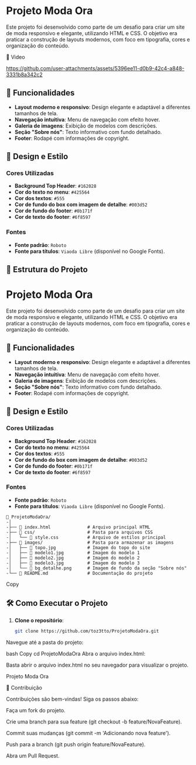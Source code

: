 
# Projeto Moda Ora

Este projeto foi desenvolvido como parte de um desafio para criar um site de moda responsivo e elegante, utilizando HTML e CSS. O objetivo era praticar a construção de layouts modernos, com foco em tipografia, cores e organização do conteúdo.

📸 Video

https://github.com/user-attachments/assets/5396ee11-d0b9-42c4-a848-3331b8a342c2

## 🚀 Funcionalidades

- **Layout moderno e responsivo**: Design elegante e adaptável a diferentes tamanhos de tela.
- **Navegação intuitiva**: Menu de navegação com efeito hover.
- **Galeria de imagens**: Exibição de modelos com descrições.
- **Seção "Sobre nós"**: Texto informativo com fundo detalhado.
- **Footer**: Rodapé com informações de copyright.

## 🎨 Design e Estilo

### Cores Utilizadas
- **Background Top Header**: `#162028`
- **Cor do texto no menu**: `#425564`
- **Cor dos textos**: `#555`
- **Cor de fundo do box com imagem de detalhe**: `#003d52`
- **Cor de fundo do footer**: `#0b171f`
- **Cor de texto do footer**: `#6f8597`

### Fontes
- **Fonte padrão**: `Roboto`
- **Fonte para títulos**: `Viaoda Libre` (disponível no Google Fonts).

## 📁 Estrutura do Projeto
# Projeto Moda Ora

Este projeto foi desenvolvido como parte de um desafio para criar um site de moda responsivo e elegante, utilizando HTML e CSS. O objetivo era praticar a construção de layouts modernos, com foco em tipografia, cores e organização do conteúdo.

## 🚀 Funcionalidades

- **Layout moderno e responsivo**: Design elegante e adaptável a diferentes tamanhos de tela.
- **Navegação intuitiva**: Menu de navegação com efeito hover.
- **Galeria de imagens**: Exibição de modelos com descrições.
- **Seção "Sobre nós"**: Texto informativo com fundo detalhado.
- **Footer**: Rodapé com informações de copyright.

## 🎨 Design e Estilo

### Cores Utilizadas
- **Background Top Header**: `#162028`
- **Cor do texto no menu**: `#425564`
- **Cor dos textos**: `#555`
- **Cor de fundo do box com imagem de detalhe**: `#003d52`
- **Cor de fundo do footer**: `#0b171f`
- **Cor de texto do footer**: `#6f8597`

### Fontes
- **Fonte padrão**: `Roboto`
- **Fonte para títulos**: `Viaoda Libre` (disponível no Google Fonts).

```
📁 ProjetoModaOra/
-│
-├── 📄 index.html              # Arquivo principal HTML
-├── 📁 css/                    # Pasta para arquivos CSS
-│   └── 📄 style.css           # Arquivo de estilos principal
-├── 📁 images/                 # Pasta para armazenar as imagens
-│   ├── 📄 topo.jpg            # Imagem do topo do site
-│   ├── 📄 modelo1.jpg         # Imagem do modelo 1
-│   ├── 📄 modelo2.jpg         # Imagem do modelo 2
-│   ├── 📄 modelo3.jpg         # Imagem do modelo 3
-│   └── 📄 bg_detalhe.png      # Imagem de fundo da seção "Sobre nós"
-└── 📄 README.md               # Documentação do projeto
```

Copy

## 🛠️ Como Executar o Projeto

1. **Clone o repositório**:
   ```bash
   git clone https://github.com/toz3tto/ProjetoModaOra.git

Navegue até a pasta do projeto:

bash
Copy
cd ProjetoModaOra
Abra o arquivo index.html:

Basta abrir o arquivo index.html no seu navegador para visualizar o projeto.


 Projeto Moda Ora

🤝 Contribuição

Contribuições são bem-vindas! Siga os passos abaixo:

Faça um fork do projeto.

Crie uma branch para sua feature (git checkout -b feature/NovaFeature).

Commit suas mudanças (git commit -m 'Adicionando nova feature').

Push para a branch (git push origin feature/NovaFeature).

Abra um Pull Request.

